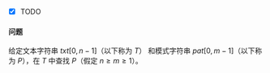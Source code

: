 - [x] TODO

#### 问题

给定文本字符串 $txt[0,n-1]$（以下称为 $T$） 和模式字符串 $pat[0,m-1]$（以下称为 $P$），在 $T$ 中查找 $P$（假定 $n\ge m\ge 1$）。


